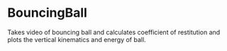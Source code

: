 # BouncingBall
Takes video of bouncing ball and calculates coefficient of restitution and plots the vertical kinematics and energy of ball.
